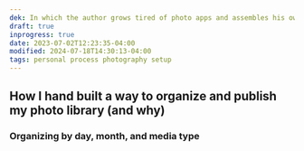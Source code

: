 ```yaml
---
dek: In which the author grows tired of photo apps and assembles his own with duct tape and bash scripts 
draft: true
inprogress: true
date: 2023-07-02T12:23:35-04:00
modified: 2024-07-18T14:30:13-04:00
tags: personal process photography setup
---
```


## How I hand built a way to organize and publish my photo library (and why)

### Organizing by day, month, and media type

